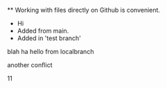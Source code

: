 ** Working with files directly on Github is convenient.
* Hi
* Added from main.
* Added in 'test branch'

blah
ha
hello from localbranch


another conflict

11